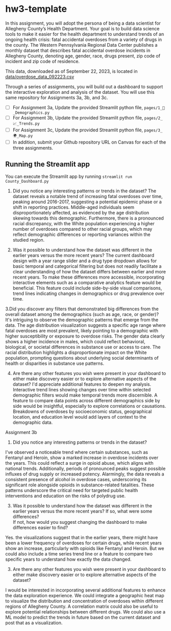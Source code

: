 # hw3-template

In this assignment, you will adopt the persona of being a data scientist for Allegheny County’s Health Department.  Your goal is to build data science tools to make it easier for the health department to understand trends of an ongoing health crisis:  fatal accidental overdoses from a variety of drugs in the county.  The Western Pennsylvania Regional Data Center publishes a monthly dataset that describes fatal accidental overdose incidents in Allegheny County, denoting age, gender, race, drugs present, zip code of incident and zip code of residence.

This data, downloaded as of September 22, 2023, is located in [data/overdose_data_092223.csv](data/overdose_data_092223.csv)

Through a series of assignments, you will build out a dashboard to support the interactive exploration and analysis of the dataset.  You will use this same repository for Assignments 3a, 3b, and 3c.  

- [ ] For Assignment 3a, Update the provided Streamlit python file, `pages/1_👥_Demographics.py`
- [ ] For Assignment 3b, Update the provided Streamlit python file, `pages/2_📈_Trends.py`
- [ ] For Assignment 3c, Update the provided Streamlit python file, `pages/3_🌍_Map.py`
- [ ] In addition, submit your Github repository URL on Canvas for each of the three assignments.

## Running the Streamlit app

You can execute the Streamlit app by running `streamlit run County_Dashboard.py`


1. Did you notice any interesting patterns or trends in the dataset?
   The dataset reveals a notable trend of increasing fatal overdoses over time, peaking around 2016-2017, suggesting a potential epidemic phase or a shift in reporting practices. Middle-aged individuals seem disproportionately affected, as evidenced by the age distribution skewing towards this demographic. Furthermore, there is a pronounced racial discrepancy, with the White population experiencing a higher number of overdoses compared to other racial groups, which may reflect demographic differences or reporting variances within the studied region.

2. Was it possible to understand how the dataset was different in the earlier years versus the more recent years?
   The current dashboard design with a year range slider and a drug type dropdown allows for basic temporal and categorical filtering but does not readily facilitate a clear understanding of how the dataset differs between earlier and more recent years. To make these differences more accessible, incorporating interactive elements such as a comparative analytics feature would be beneficial. This feature could include side-by-side visual comparisons, trend lines indicating changes in demographics or drug prevalence over time.
   
3.Did you discover any filters that demonstrated big differences from the overall dataset among the demographics (such as age, race, or gender)?
It's intriguing to observe the demographic patterns that emerge from the data. The age distribution visualization suggests a specific age range where fatal overdoses are most prevalent, likely pointing to a demographic with higher susceptibility or exposure to overdose risks. The gender data clearly shows a higher incidence in males, which could reflect behavioral, biological, or societal differences in substance use or access to care. The racial distribution highlights a disproportionate impact on the White population, prompting questions about underlying social determinants of health or disparities in substance use patterns.

4. Are there any other features you wish were present in your dashboard to either make discovery easier or to explore alternative aspects of the dataset?
I'd appreciate additional features to deepen my analysis. Interactive trend lines showing changes over time within selected demographic filters would make temporal trends more discernible. A feature to compare data points across different demographics side by side would be insightful, especially to explore correlations or causations. Breakdowns of overdoses by socioeconomic status, geographical location, and education level would add layers of context to the demographic data. 

Assignment 3b
1. Did you notice any interesting patterns or trends in the dataset?

I've observed a noticeable trend where certain substances, such as Fentanyl and Heroin, show a marked increase in overdose incidents over the years. This could reflect a surge in opioid abuse, which aligns with national trends. Additionally, periods of pronounced peaks suggest possible influxes of drug supply or increased potency. Alarmingly, the data reveals a consistent presence of alcohol in overdose cases, underscoring its significant role alongside opioids in substance-related fatalities. These patterns underscore the critical need for targeted public health interventions and education on the risks of polydrug use.


3. Was it possible to understand how the dataset was different in the earlier years versus the more recent years? 
If so, what were some differences?  
If not, how would you suggest changing the dashboard to make differences easier to find?

Yes. the visualizations suggest that in the earlier years, there might have been a lower frequency of overdoses for certain drugs, while recent years show an increase, particularly with opioids like Fentanyl and Heroin. But we could also include a time series trend line or a feature to compare two specific years to understand how exactly the data changed.

3. Are there any other features you wish were present in your dashboard to either make discovery easier or to explore alternative aspects of the dataset?

I would be interested in incorporating several additional features to enhance the data exploration experience. We could integrate a geographic heat map to visualize the distribution and concentration of overdoses within different regions of Allegheny County. A correlation matrix could also be useful to explore potential relationships between different drugs. We could also use a ML model to predict the trends in future based on the current dataset and post that as a visualization.

